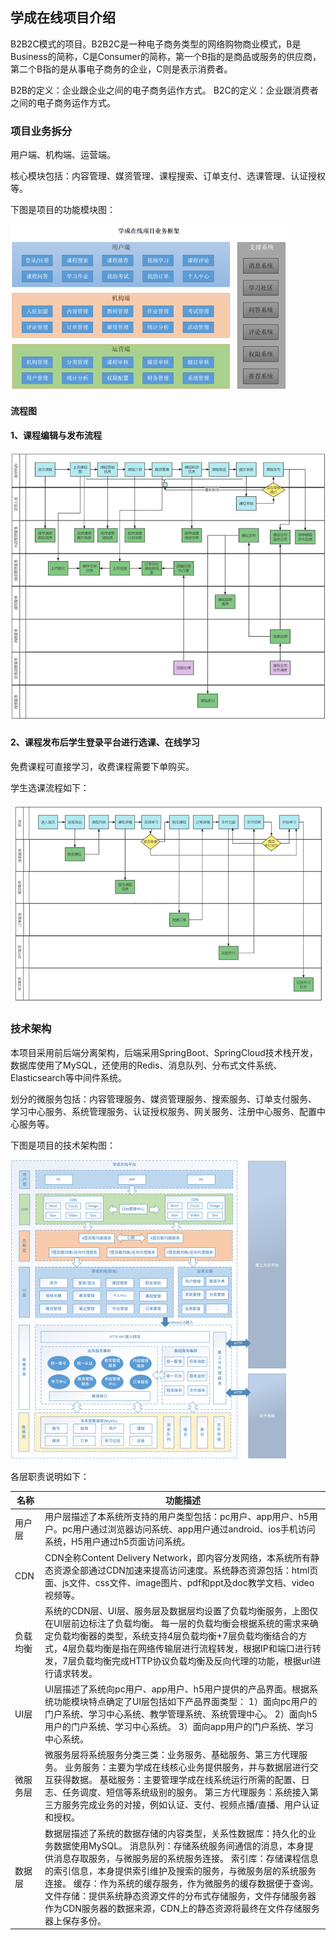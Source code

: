 ## 学成在线项目介绍

B2B2C模式的项目。B2B2C是一种电子商务类型的网络购物商业模式，B是Business的简称，C是Consumer的简称，第一个B指的是商品或服务的供应商，第二个B指的是从事电子商务的企业，C则是表示消费者。

B2B的定义：企业跟企业之间的电子商务运作方式。
 B2C的定义：企业跟消费者之间的电子商务运作方式。

### 项目业务拆分

用户端、机构端、运营端。

核心模块包括：内容管理、媒资管理、课程搜索、订单支付、选课管理、认证授权等。

下图是项目的功能模块图：

<img src="./pic/image-20230901230907272.png" alt="image-20230901230907272" style="zoom:50%;" />

#### 流程图

#### 1、课程编辑与发布流程

![image-20230901231043264](./pic/image-20230901231043264.png)

#### 2、课程发布后学生登录平台进行选课、在线学习

免费课程可直接学习，收费课程需要下单购买。

学生选课流程如下：

![image-20230901231121233](./pic/image-20230901231121233.png)

### 技术架构

本项目采用前后端分离架构，后端采用SpringBoot、SpringCloud技术栈开发，数据库使用了MySQL，还使用的Redis、消息队列、分布式文件系统、Elasticsearch等中间件系统。

划分的微服务包括：内容管理服务、媒资管理服务、搜索服务、订单支付服务、 学习中心服务、系统管理服务、认证授权服务、网关服务、注册中心服务、配置中心服务等。

下图是项目的技术架构图：

<img src="./pic/image-20230901231203139.png" alt="image-20230901231203139" style="zoom:50%;" />

各层职责说明如下：

| 名称     | 功能描述                                                     |
| -------- | ------------------------------------------------------------ |
| 用户层   | 用户层描述了本系统所支持的用户类型包括：pc用户、app用户、h5用户。pc用户通过浏览器访问系统、app用户通过android、ios手机访问系统，H5用户通过h5页面访问系统。 |
| CDN      | CDN全称Content  Delivery Network，即内容分发网络，本系统所有静态资源全部通过CDN加速来提高访问速度。系统静态资源包括：html页面、js文件、css文件、image图片、pdf和ppt及doc教学文档、video视频等。 |
| 负载均衡 | 系统的CDN层、UI层、服务层及数据层均设置了负载均衡服务，上图仅在UI层前边标注了负载均衡。 每一层的负载均衡会根据系统的需求来确定负载均衡器的类型，系统支持4层负载均衡+7层负载均衡结合的方式，4层负载均衡是指在网络传输层进行流程转发，根据IP和端口进行转发，7层负载均衡完成HTTP协议负载均衡及反向代理的功能，根据url进行请求转发。 |
| UI层     | UI层描述了系统向pc用户、app用户、h5用户提供的产品界面。根据系统功能模块特点确定了UI层包括如下产品界面类型： 1）面向pc用户的门户系统、学习中心系统、教学管理系统、系统管理中心。  2）面向h5用户的门户系统、学习中心系统。  3）面向app用户的门户系统、学习中心系统。 |
| 微服务层 | 微服务层将系统服务分类三类：业务服务、基础服务、第三方代理服务。 业务服务：主要为学成在线核心业务提供服务，并与数据层进行交互获得数据。 基础服务：主要管理学成在线系统运行所需的配置、日志、任务调度、短信等系统级别的服务。 第三方代理服务：系统接入第三方服务完成业务的对接，例如认证、支付、视频点播/直播、用户认证和授权。 |
| 数据层   | 数据层描述了系统的数据存储的内容类型，关系性数据库：持久化的业务数据使用MySQL。 消息队列：存储系统服务间通信的消息，本身提供消息存取服务，与微服务层的系统服务连接。 索引库：存储课程信息的索引信息，本身提供索引维护及搜索的服务，与微服务层的系统服务连接。 缓存：作为系统的缓存服务，作为微服务的缓存数据便于查询。 文件存储：提供系统静态资源文件的分布式存储服务，文件存储服务器作为CDN服务器的数据来源，CDN上的静态资源将最终在文件存储服务器上保存多份。 |